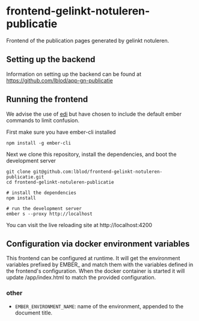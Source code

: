 # frontend-gelinkt-notuleren-publicatie

Frontend of the publication pages generated by gelinkt notuleren.

## Setting up the backend

Information on setting up the backend can be found at https://github.com/lblod/app-gn-publicatie

## Running the frontend

We advise the use of [edi](https://github.com/madnificent/docker-ember) but have chosen to include the default ember commands to limit confusion.

First make sure you have ember-cli installed

    npm install -g ember-cli

Next we clone this repository, install the dependencies, and boot the development server

    git clone git@github.com:lblod/frontend-gelinkt-notuleren-publicatie.git
    cd frontend-gelinkt-notuleren-publicatie
    
    # install the dependencies
    npm install
    
    # run the development server
    ember s --proxy http://localhost

You can visit the live reloading site at http://localhost:4200

## Configuration via docker environment variables
This frontend can be configured at runtime. It will get the environment variables prefixed by EMBER_ and match them with the variables defined in the frontend's configuration. When the docker container is started it will update /app/index.html to match the provided configuration.

### other
* `EMBER_ENVIRONMENT_NAME`: name of the environment, appended to the document title.
